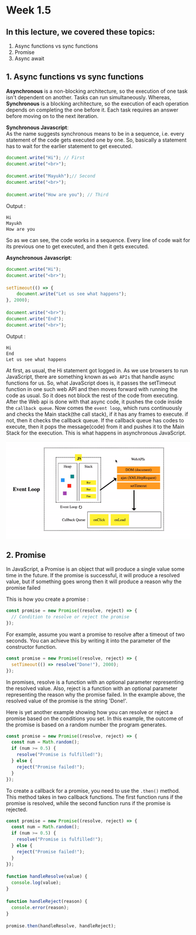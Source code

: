 # Week 1.5

## In this lecture, we covered these topics:
1. Async functions vs sync functions
2. Promise
3. Async await

## 1. Async functions vs sync functions
**Asynchronous** is a non-blocking architecture, so the execution of one task isn't dependent on another. Tasks can run simultaneously. Whereas, **Synchronous** is a blocking architecture, so the execution of each operation depends on completing the one before it. Each task requires an answer before moving on to the next iteration.

**Synchronous Javascript**:  
As the name suggests synchronous means to be in a sequence, i.e. every statement of the code gets executed one by one. So, basically a statement has to wait for the earlier statement to get executed.
```js
document.write("Hi"); // First 
document.write("<br>");
 
document.write("Mayukh");// Second 
document.write("<br>");
 
document.write("How are you"); // Third
```
Output : 
```
Hi
Mayukh
How are you
```
So as we can see, the code works in a sequence. Every line of code wait for its previous one to get executed, and then it gets executed.

**Asynchronous Javascript**:  
```js
document.write("Hi");
document.write("<br>");
 
setTimeout(() => {
    document.write("Let us see what happens");
}, 2000);
 
document.write("<br>");
document.write("End");
document.write("<br>");
```
Output :
```
Hi
End
Let us see what happens
```
At first, as usual, the Hi statement got logged in. As we use browsers to run JavaScript, there are something known as `web APIs` that handle async functions for us. So, what JavaScript does is, it passes the setTimeout function in one such web API and then moves forward with running the code as usual. So it does not block the rest of the code from executing. After the Web api is done with that async code, it pushes the code inside the `callback queue`. Now comes the `event loop`, which runs continuously and checks the Main stack(the call stack), if it has any frames to execute. if not, then it checks the callback queue. If the callback queue has codes to execute, then it pops the message(code) from it and pushes it to the Main Stack for the execution. This is what happens in asynchronous JavaScript.

![alt text](./images/image.png)

## 2. Promise
In JavaScript, a Promise is an object that will produce a single value some time in the future. If the promise is successful, it will produce a resolved value, but if something goes wrong then it will produce a reason why the promise failed

This is how you create a promise :
```js
const promise = new Promise((resolve, reject) => {
  // Condition to resolve or reject the promise
});
```
For example, assume you want a promise to resolve after a timeout of two seconds. You can achieve this by writing it into the parameter of the constructor function.

```js
const promise = new Promise((resolve, reject) => {
  setTimeout(() => resolve("Done!"), 2000);
});
```
In promises, resolve is a function with an optional parameter representing the resolved value. Also, reject is a function with an optional parameter representing the reason why the promise failed. In the example above, the resolved value of the promise is the string 'Done!'.

Here is yet another example showing how you can resolve or reject a promise based on the conditions you set. In this example, the outcome of the promise is based on a random number the program generates.
```js
const promise = new Promise((resolve, reject) => {
  const num = Math.random();
  if (num >= 0.5) {
    resolve("Promise is fulfilled!");
  } else {
    reject("Promise failed!");
  }
});
```

To create a callback for a promise, you need to use the `.then()` method. This method takes in two callback functions. The first function runs if the promise is resolved, while the second function runs if the promise is rejected.
```js
const promise = new Promise((resolve, reject) => {
  const num = Math.random();
  if (num >= 0.5) {
    resolve("Promise is fulfilled!");
  } else {
    reject("Promise failed!");
  }
});

function handleResolve(value) {
  console.log(value);
}

function handleReject(reason) {
  console.error(reason);
}

promise.then(handleResolve, handleReject);
```